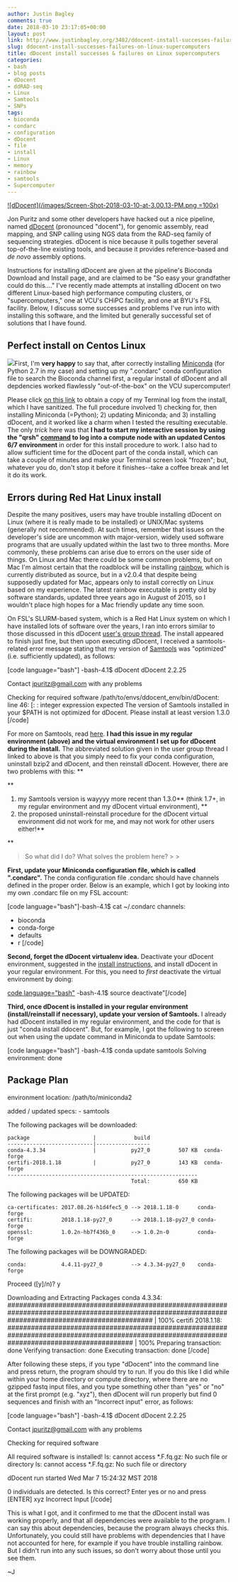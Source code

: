 ```yaml
---
author: Justin Bagley
comments: true
date: 2018-03-10 23:17:05+00:00
layout: post
link: http://www.justinbagley.org/3482/ddocent-install-successes-failures-on-linux-supercomputers
slug: ddocent-install-successes-failures-on-linux-supercomputers
title: dDocent install successes & failures on Linux supercomputers
categories:
- bash
- blog posts
- dDocent
- ddRAD-seq
- Linux
- Samtools
- SNPs
tags:
- bioconda
- condarc
- configuration
- dDocent
- file
- install
- Linux
- memory
- rainbow
- samtools
- Supercomputer
---
```


[![dDocent](/images/Screen-Shot-2018-03-10-at-3.00.13-PM.png =100x)](http://dDocent.com/)

Jon Puritz and some other developers have hacked out a nice pipeline, named [dDocent](http://ddocent.com) (pronounced "docent"), for genomic assembly, read mapping, and SNP calling using NGS data from the RAD-seq family of sequencing strategies. dDocent is nice because it pulls together several top-of-the-line existing tools, and because it provides reference-based and _de novo_ assembly options.

Instructions for installing dDocent are given at the pipeline's Bioconda Download and Install page, and are claimed to be "So easy your grandfather could do this...." I've recently made attempts at installing dDocent on two different Linux-based high performance computing clusters, or "supercomputers," one at VCU's CHiPC facility, and one at BYU's FSL facility. Below, I discuss some successes and problems I've run into with installing this software, and the limited but generally successful set of solutions that I have found.




## **Perfect install on Centos Linux**



[![](http://www.justinbagley.org/wp-content/uploads/2018/03/conda-300x81.png)](http://www.justinbagley.org/wp-content/uploads/2018/03/conda.png)First, I'm **very happy** to say that, after correctly installing [Miniconda](https://conda.io/miniconda.html) (for Python 2.7 in my case) and setting up my ".condarc" conda configuration file to search the Bioconda channel first, a regular install of dDocent and all depdencies worked flawlessly "out-of-the-box" on the VCU supercomputer! 

Please click [on this link](http://www.justinbagley.org/wp-content/uploads/2018/03/Bagley_dDocent_godel_install_Terminal_log.txt) to obtain a copy of my Terminal log from the install, which I have sanitized. The full procedure involved 1) checking for, then installing Miniconda (=Python); 2) updating Miniconda; and 3) installing dDocent, and it worked like a charm when I tested the resulting executable. The only _trick_ here was that **I had to start my interactive session by using the "qrsh" [command](http://arc.leeds.ac.uk/using-the-systems/why-have-a-scheduler/qsub-qrsh-usage/) to log into a compute node with an updated Centos 6/7 environment** in order for this install procedure to work. I also had to allow sufficient time for the dDocent part of the conda install, which can take a couple of minutes and make your Terminal screen look "frozen"; but, whatever you do, don't stop it before it finishes--take a coffee break and let it do its work.



## **Errors during Red Hat Linux install**



Despite the many positives, users may have trouble installing dDocent on Linux (where it is really made to be installed) or UNIX/Mac systems (generally not recommended). At such times, remember that issues on the developer's side are uncommon with major-version, widely used software programs that are usually updated within the last two to three months. More commonly, these problems can arise due to errors on the user side of things. On Linux and Mac there could be some common problems, but on Mac I'm almost certain that the roadblock will be installing [rainbow](https://sourceforge.net/projects/bio-rainbow/files/?source=navbar), which is currently distributed as source, but in a v2.0.4 that despite being supposedly updated for Mac, appears only to install correctly on Linux based on my experience. The latest rainbow executable is pretty old by software standards, updated three years ago in August  of 2015, so I wouldn't place high hopes for a Mac friendly update any time soon.

On FSL's SLURM-based system, which is a Red Hat Linux system on which I have installed lots of software over the years, I ran into errors similar to those discussed in this dDocent [user's group thread](https://groups.google.com/forum/#!topic/ddocent/aRFiClKTsqk). The install appeared to finish just fine, but then upon executing dDocent, I received a samtools-related error message stating that my version of [Samtools](http://www.htslib.org) was "optimized" (i.e. sufficiently updated), as follows:

[code language="bash"]
-bash-4.1$ dDocent
dDocent 2.2.25 

Contact jpuritz@gmail.com with any problems 

Checking for required software
/path/to/envs/ddocent_env/bin/dDocent: line 46: [: : integer expression expected
The version of Samtools installed in your $PATH is not optimized for dDocent.
Please install at least version 1.3.0
[/code]

For more on Samtools, read [here](http://biobits.org/samtools_primer.html). **I had this issue in my regular environment (above) and the virtual environment I set up for dDocent during the install.** The abbreviated solution given in the user group thread I linked to above is that you simply need to fix your conda configuration, uninstall bzip2 and dDocent, and then reinstall dDocent. However, there are two problems with this: 
**




**
  1. my Samtools version is wayyyy more recent than 1.3.0** (think 1.7+, in my regular environment and my dDocent virtual environment),
**
  2. the proposed uninstall-reinstall procedure for the dDocent virtual environment did not work for me, and may not work for other users either!**


**



<blockquote>So what did I do? What solves the problem here? 
> 
> </blockquote>





**First, update your Miniconda configuration file, which is called ".condarc".** The conda configuration file .condarc should have channels defined in the proper order. Below is an example, which I got by looking into my own .condarc file on my FSL account:

[code language="bash"]-bash-4.1$ cat ~/.condarc
channels:
  - bioconda
  - conda-forge
  - defaults
  - r
[/code]

**Second, forget the dDocent virtualenv idea.** Deactivate your dDocent environment, suggested in the [install instructions](http://ddocent.com/manual/), and install dDocent in your regular environment. For this, you need to _first_ deactivate the virtual environment by doing: 

[code language="bash"](ddocent_env) -bash-4.1$ source deactivate"[/code]

**Third, once dDocent is installed in your regular environment (install/reinstall if necessary), update your version of Samtools.** I already had dDocent installed in my regular environment, and the code for that is just "conda install ddocent". But, for example, I got the following to screen out when using the update command in Miniconda to update Samtools:

[code language="bash"]
-bash-4.1$ conda update samtools
Solving environment: done

## Package Plan ##

  environment location: /path/to/miniconda2

  added / updated specs: 
    - samtools


The following packages will be downloaded:

    package                    |            build
    ---------------------------|-----------------
    conda-4.3.34               |           py27_0         507 KB  conda-forge
    certifi-2018.1.18          |           py27_0         143 KB  conda-forge
    ------------------------------------------------------------
                                           Total:         650 KB

The following packages will be UPDATED:

    ca-certificates: 2017.08.26-h1d4fec5_0 --> 2018.1.18-0      conda-forge
    certifi:         2018.1.18-py27_0      --> 2018.1.18-py27_0 conda-forge
    openssl:         1.0.2n-hb7f436b_0     --> 1.0.2n-0         conda-forge

The following packages will be DOWNGRADED:

    conda:           4.4.11-py27_0         --> 4.3.34-py27_0    conda-forge

Proceed ([y]/n)? y

Downloading and Extracting Packages
conda 4.3.34: ##################################################################################################################################################### | 100% 
certifi 2018.1.18: ################################################################################################################################################ | 100% 
Preparing transaction: done
Verifying transaction: done
Executing transaction: done
[/code]

After following these steps, if you type "dDocent" into the command line and press return, the program should try to run. If you do this like I did while within your home directory or compute directory, where there are no gzipped fastq input files, and you type something other than "yes" or "no" at the first prompt (e.g. "xyz"), then dDocent will run properly but find 0 sequences and finish with an "Incorrect input" error, as follows:

[code language="bash"]
-bash-4.1$ dDocent
dDocent 2.2.25 

Contact jpuritz@gmail.com with any problems 

Checking for required software

All required software is installed!
ls: cannot access *.F.fq.gz: No such file or directory
ls: cannot access *.F.fq.gz: No such file or directory

dDocent run started Wed Mar 7 15:24:32 MST 2018 

0 individuals are detected. Is this correct? Enter yes or no and press [ENTER] 
xyz
Incorrect Input
[/code]

This is what I got, and it confirmed to me that the dDocent install was working properly, and that all dependencies were available to the program. I can say this about dependencies, because the program always checks this. Unfortunately, you could still have problems with dependencies that I have not accounted for here, for example if you have trouble installing rainbow. But I didn't run into any such issues, so don't worry about those until you see them.

~J


